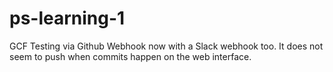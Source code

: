 # ps-learning-1
GCF Testing via Github Webhook now with a Slack webhook too.
It does not seem to push when commits happen on the web interface.
